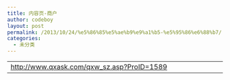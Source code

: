 ```yaml
---
title: 内容页-商户
author: codeboy
layout: post
permalink: /2013/10/24/%e5%86%85%e5%ae%b9%e9%a1%b5-%e5%95%86%e6%88%b7/
categories:
  - 未分类
---
```

<table width="549">
  <colgroup> <col width="549" /> </colgroup> <tr>
    <td width="549" height="19">
      <a href="http://www.qxask.com/qxw_sz.asp?ProID=1589" target="_blank">http://www.qxask.com/qxw_sz.asp?ProID=1589</a>
    </td>
  </tr>
</table>
